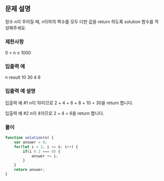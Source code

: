 ## 문제 설명

정수 n이 주어질 때, n이하의 짝수를 모두 더한 값을 return 하도록 solution 함수를 작성해주세요.

### 제한사항

0 < n ≤ 1000

### 입출력 예

n result
10 30
4 6

### 입출력 예 설명

입출력 예 #1
n이 10이므로 2 + 4 + 6 + 8 + 10 = 30을 return 합니다.

입출력 예 #2
n이 4이므로 2 + 4 = 6을 return 합니다.

### 풀이

```javaScript
function solution(n) {
    var answer = 0;
    for(let i = 2; i <= n; i++) {
        if(i % 2 === 0) {
            answer += i;
        }
    }
    return answer;
}
```
